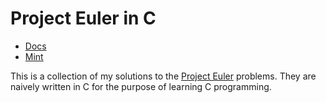# Project Euler in C

* [Docs](https://yuukiarchives.github.io/project-euler/)
* [Mint](https://min.togetter.com/r1GcW6O)

This is a collection of my solutions to the [Project Euler](https://projecteuler.net/) problems.  They are naively written in C for the purpose of learning C programming.
